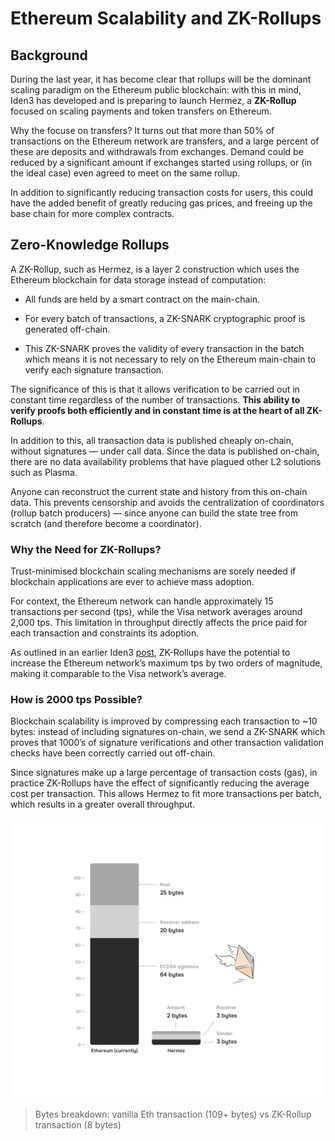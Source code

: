 # Ethereum Scalability and ZK-Rollups

## Background
During the last year, it has become clear that rollups will be the dominant scaling paradigm on the Ethereum public blockchain: with this in mind, Iden3 has developed and is preparing to launch Hermez, a **ZK-Rollup** focused on scaling payments and token transfers on Ethereum.

Why the focuse on transfers? It turns out that more than 50% of transactions on the Ethereum network are transfers, and a large percent of these are deposits and withdrawals from exchanges. Demand could be reduced by a significant amount if exchanges started using rollups, or (in the ideal case) even agreed to meet on the same rollup.

In addition to significantly reducing transaction costs for users, this could have the added benefit of greatly reducing gas prices, and freeing up the base chain for more complex contracts.

## Zero-Knowledge Rollups

A ZK-Rollup, such as Hermez, is a layer 2 construction which uses the Ethereum blockchain for data storage instead of computation:
- All funds are held by a smart contract on the main-chain.

- For every batch of transactions, a ZK-SNARK cryptographic proof is generated off-chain.

- This ZK-SNARK proves the validity of every transaction in the batch which means it is not necessary to rely on the Ethereum main-chain to verify each signature transaction.

The significance of this is that it allows verification to be carried out in constant time regardless of the number of transactions. **This ability to verify proofs both efficiently and in constant time is at the heart of all ZK-Rollups**.

In addition to this, all transaction data is published cheaply on-chain, without signatures — under call data. Since the data is published on-chain, there are no data availability problems that have plagued other L2 solutions such as Plasma.

Anyone can reconstruct the current state and history from this on-chain data. This prevents censorship and avoids the centralization of coordinators (rollup batch producers) — since anyone can build the state tree from scratch (and therefore become a coordinator).

### **Why the Need for ZK-Rollups?**

Trust-minimised blockchain scaling mechanisms are sorely needed if blockchain applications are ever to achieve mass adoption.

For context, the Ethereum network can handle approximately 15 transactions per second (tps), while the Visa network averages around 2,000 tps.
This limitation in throughput directly affects the price paid for each transaction and constraints its adoption.

As outlined in an earlier Iden3 [post](https://iden3.io/post/istanbul-zkrollup-ethereum-throughput-limits-analysis), ZK-Rollups have the potential to increase
the Ethereum network’s maximum tps by two orders of magnitude, making it comparable to the Visa network’s average.

### **How is 2000 tps Possible?**

Blockchain scalability is improved by compressing each transaction to ~10 bytes: instead of including signatures on-chain, we send a ZK-SNARK which proves that 1000’s of signature verifications and other transaction validation checks have been correctly carried out off-chain.

Since signatures make up a large percentage of transaction costs (gas), in practice ZK-Rollups have the effect of significantly reducing the average cost per transaction. This allows Hermez to fit more transactions per batch, which results in a greater overall throughput.

![](../imgs/rollup_graph.png)

> Bytes breakdown: vanilla Eth transaction (109+ bytes) vs ZK-Rollup transaction (8 bytes)
